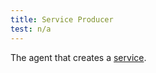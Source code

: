 ```yaml
---
title: Service Producer
test: n/a
---
```

The agent that creates a [service](/ko/docs/reference/glossary/#service).
